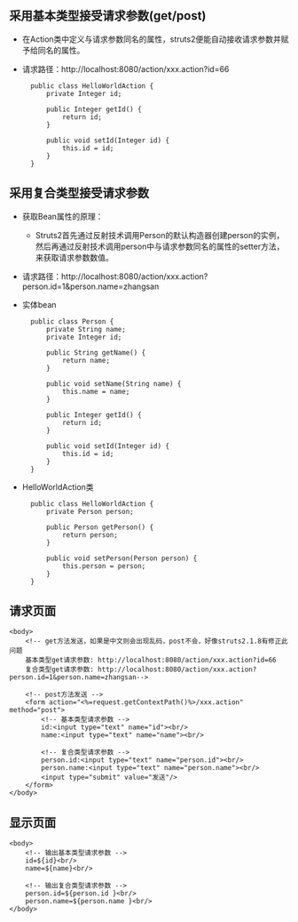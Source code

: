 

## 采用基本类型接受请求参数(get/post)
- 在Action类中定义与请求参数同名的属性，struts2便能自动接收请求参数并赋予给同名的属性。
- 请求路径：http://localhost:8080/action/xxx.action?id=66

		public class HelloWorldAction {
			private Integer id;
		
			public Integer getId() {
				return id;
			}
		
			public void setId(Integer id) {
				this.id = id;
			}
		}

## 采用复合类型接受请求参数
- 获取Bean属性的原理：
	- Struts2首先通过反射技术调用Person的默认构造器创建person的实例，然后再通过反射技术调用person中与请求参数同名的属性的setter方法，来获取请求参数数值。
- 请求路径：http://localhost:8080/action/xxx.action?person.id=1&person.name=zhangsan
- 实体bean

		public class Person {
			private String name;
			private Integer id;
		
			public String getName() {
				return name;
			}
		
			public void setName(String name) {
				this.name = name;
			}
		
			public Integer getId() {
				return id;
			}
		
			public void setId(Integer id) {
				this.id = id;
			}
		}

- HelloWorldAction类

		public class HelloWorldAction {
			private Person person;
		
			public Person getPerson() {
				return person;
			}
		
			public void setPerson(Person person) {
				this.person = person;
			}
		}


## 请求页面
	<body>
		<!-- get方法发送，如果是中文则会出现乱码，post不会，好像struts2.1.8有修正此问题
		基本类型get请求参数: http://localhost:8080/action/xxx.action?id=66
		复合类型get请求参数: http://localhost:8080/action/xxx.action?person.id=1&person.name=zhangsan-->
	
		<!-- post方法发送 -->
		<form action="<%=request.getContextPath()%>/xxx.action" method="post">
			<!-- 基本类型请求参数 -->
			id:<input type="text" name="id"><br/>
			name:<input type="text" name="name"><br/>

			<!-- 复合类型请求参数 -->
			person.id:<input type="text" name="person.id"><br/>
			person.name:<input type="text" name="person.name"><br/>
			<input type="submit" value="发送"/>
		</form>
	</body>

## 显示页面

	<body>
		<!-- 输出基本类型请求参数 -->
		id=${id}<br/>
		name=${name}<br/>

		<!-- 输出复合类型请求参数 -->
		person.id=${person.id }<br/>
		person.name=${person.name }<br/>
	</body>